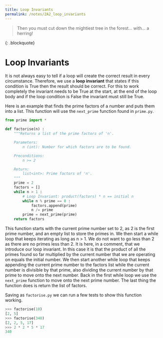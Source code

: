 ```yaml
---
title: Loop Invariants
permalink: /notes/2A2_loop_invariants
---
```


> <p> Then you must cut down the mightiest tree in the forest... with... a herring!</p>
{: .blockquote}

# Loop Invariants

It is not always easy to tell if a loop will create the correct result in every circumstance. Therefore, we use a **loop invariant** that states if this condition is True then the result should be correct. For this to work completely the invariant needs to be True at the start, at the end of the loop body and if the loop condition is False the invariant must still be True. 

Here is an example that finds the prime factors of a number and puts them into a list. This function will use the `next_prime` function found in `prime.py`. 

<div class="viz">

```python
from prime import *

def factorise(n) :
    """Returns a list of the prime factors of 'n'.

    Parameters:
        n (int): Number for which factors are to be found.

    Preconditions:
        n >= 2

    Return:
        list<int>: Prime factors of 'n'.
    """
    prime = 2
    factors = []
    while n > 1 :
        # Loop Invariant: product(factors) * n == initial n
        while n % prime == 0 :
            factors.append(prime)
            n /= prime
        prime = next_prime(prime)
    return factors
```
</div>

This function starts with the current prime number set to 2, as 2 is the first prime number, and an empty list to store the primes in. We then start a while loop that keeps iterating as long as n > 1. We do not want to go less than 2 as there are no primes less than 2. It is here, in a comment, that we introduce our loop invariant. In this case it is that the product of all the primes found so far multiplied by the current number that we are operating on equals the initial number. We then start another while loop that keeps appending the current prime number to the factors list while the current number is divisible by that prime, also dividing the current number by that prime to move onto the next number. Back in the first while loop we use the `next_prime` function to move onto the next prime number. The last thing the function does is return the list of factors. 

Saving as `factorise.py` we can run a few tests to show this function working. 
<div class="viz">

```python
>>> factorise(10)
[2, 5]
>>> factorise(340)
[2, 2, 5, 17]
>>> 2 * 2 * 5 * 17
340
```
</div>